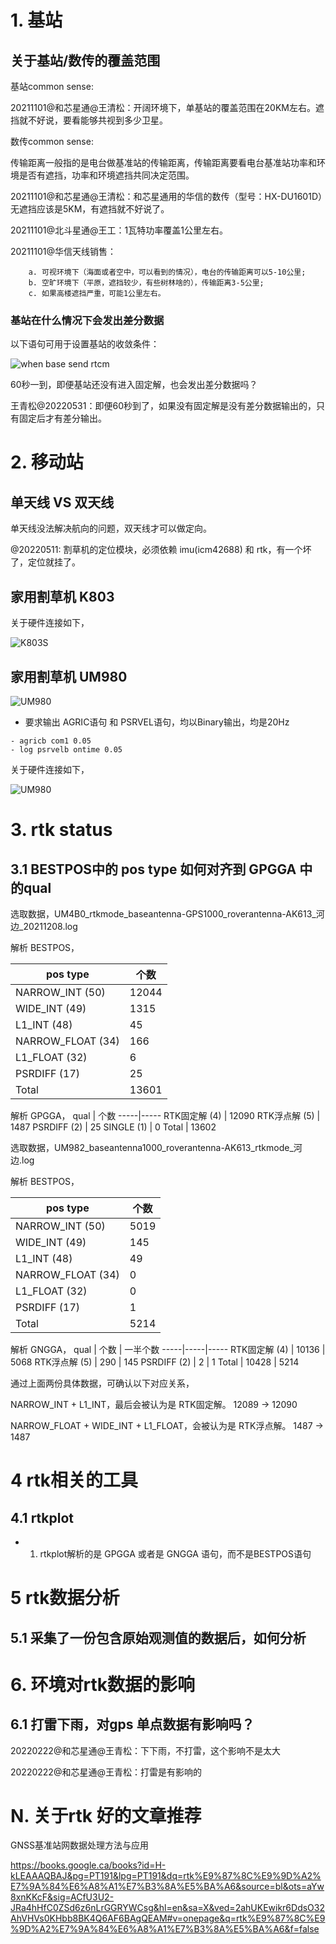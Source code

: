 

# 1. 基站

## 关于基站/数传的覆盖范围

基站common sense:

20211101@和芯星通@王清松：开阔环境下，单基站的覆盖范围在20KM左右。遮挡就不好说，要看能够共视到多少卫星。

数传common sense:

传输距离一般指的是电台做基准站的传输距离，传输距离要看电台基准站功率和环境是否有遮挡，功率和环境遮挡共同决定范围。

20211101@和芯星通@王清松：和芯星通用的华信的数传（型号：HX-DU1601D）无遮挡应该是5KM，有遮挡就不好说了。

20211101@北斗星通@王工：1瓦特功率覆盖1公里左右。

20211101@华信天线销售：
```
    a. 可视环境下（海面或者空中，可以看到的情况），电台的传输距离可以5-10公里;
    b. 空旷环境下（平原，遮挡较少，有些树林啥的），传输距离3-5公里;
    c. 如果高楼遮挡严重，可能1公里左右。
```

### 基站在什么情况下会发出差分数据

以下语句可用于设置基站的收敛条件：

![when base send rtcm](images/when_base_send_rtcm.png "when base send rtcm")

60秒一到，即便基站还没有进入固定解，也会发出差分数据吗？

王青松@20220531：即便60秒到了，如果没有固定解是没有差分数据输出的，只有固定后才有差分输出。


# 2. 移动站

## 单天线 VS 双天线

单天线没法解决航向的问题，双天线才可以做定向。

@20220511:
    割草机的定位模块，必须依赖 imu(icm42688) 和 rtk，有一个坏了，定位就挂了。



## 家用割草机 K803

关于硬件连接如下，

![K803S](images/HMO1/K803S_on_STM32H7.jpg "K803S")

## 家用割草机 UM980

![UM980](images/HMO1/UM980_on_STM32H7.jpg "UM980")

- 要求输出 AGRIC语句 和 PSRVEL语句，均以Binary输出，均是20Hz

```shell
- agricb com1 0.05
- log psrvelb ontime 0.05
```

关于硬件连接如下，

![UM980](images/HMO1/UM980_on_STM32H7.jpg "UM980")


# 3. rtk status

## 3.1 BESTPOS中的 pos type 如何对齐到 GPGGA 中的qual

选取数据，UM4B0_rtkmode_baseantenna-GPS1000_roverantenna-AK613_河边_20211208.log

解析 BESTPOS，

pos type | 个数
-----|-----
NARROW_INT (50)  |  12044
WIDE_INT (49)  |  1315
L1_INT (48)  |  45
NARROW_FLOAT (34)  |  166
L1_FLOAT (32)  |  6
PSRDIFF (17)  |  25
Total  |  13601

解析 GPGGA，
qual | 个数
-----|-----
RTK固定解 (4)  |  12090
RTK浮点解 (5)  |  1487
PSRDIFF (2)  |  25
SINGLE (1)  |  0
Total  |  13602

选取数据，UM982_baseantenna1000_roverantenna-AK613_rtkmode_河边.log

解析 BESTPOS，

pos type | 个数
-----|-----
NARROW_INT (50)  |  5019
WIDE_INT (49)  |  145
L1_INT (48)  |  49
NARROW_FLOAT (34)  |  0
L1_FLOAT (32)  |  0
PSRDIFF (17)  |  1
Total  |  5214

解析 GNGGA，
qual | 个数 | 一半个数
-----|-----|-----
RTK固定解 (4)  |  10136  |  5068
RTK浮点解 (5)  |  290  |  145
PSRDIFF (2)  |  2  |  1
Total  |  10428  | 5214

通过上面两份具体数据，可确认以下对应关系，

NARROW_INT + L1_INT，最后会被认为是 RTK固定解。  12089 -> 12090

NARROW_FLOAT + WIDE_INT + L1_FLOAT，会被认为是 RTK浮点解。  1487 -> 1487


# 4 rtk相关的工具

## 4.1 rtkplot

- 1. rtkplot解析的是 GPGGA 或者是 GNGGA 语句，而不是BESTPOS语句


# 5 rtk数据分析

## 5.1 采集了一份包含原始观测值的数据后，如何分析




# 6. 环境对rtk数据的影响

## 6.1 打雷下雨，对gps 单点数据有影响吗？

20220222@和芯星通@王青松：下下雨，不打雷，这个影响不是太大

20220222@和芯星通@王青松：打雷是有影响的



# N. 关于rtk 好的文章推荐

GNSS基准站网数据处理方法与应用

https://books.google.ca/books?id=H-kLEAAAQBAJ&pg=PT191&lpg=PT191&dq=rtk%E9%87%8C%E9%9D%A2%E7%9A%84%E6%A8%A1%E7%B3%8A%E5%BA%A6&source=bl&ots=aYw8xnKKcF&sig=ACfU3U2-JRa4hHfC0ZSd6z6nLrGGRYWCsg&hl=en&sa=X&ved=2ahUKEwikr6DdsO32AhVHVs0KHbb8BK4Q6AF6BAgQEAM#v=onepage&q=rtk%E9%87%8C%E9%9D%A2%E7%9A%84%E6%A8%A1%E7%B3%8A%E5%BA%A6&f=false
